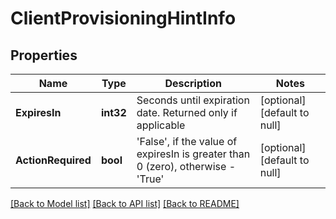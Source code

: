 # ClientProvisioningHintInfo

## Properties
Name | Type | Description | Notes
------------ | ------------- | ------------- | -------------
**ExpiresIn** | **int32** | Seconds until expiration date. Returned only if applicable | [optional] [default to null]
**ActionRequired** | **bool** | &#39;False&#39;, if the value of expiresIn is greater than 0 (zero), otherwise - &#39;True&#39; | [optional] [default to null]

[[Back to Model list]](../README.md#documentation-for-models) [[Back to API list]](../README.md#documentation-for-api-endpoints) [[Back to README]](../README.md)


